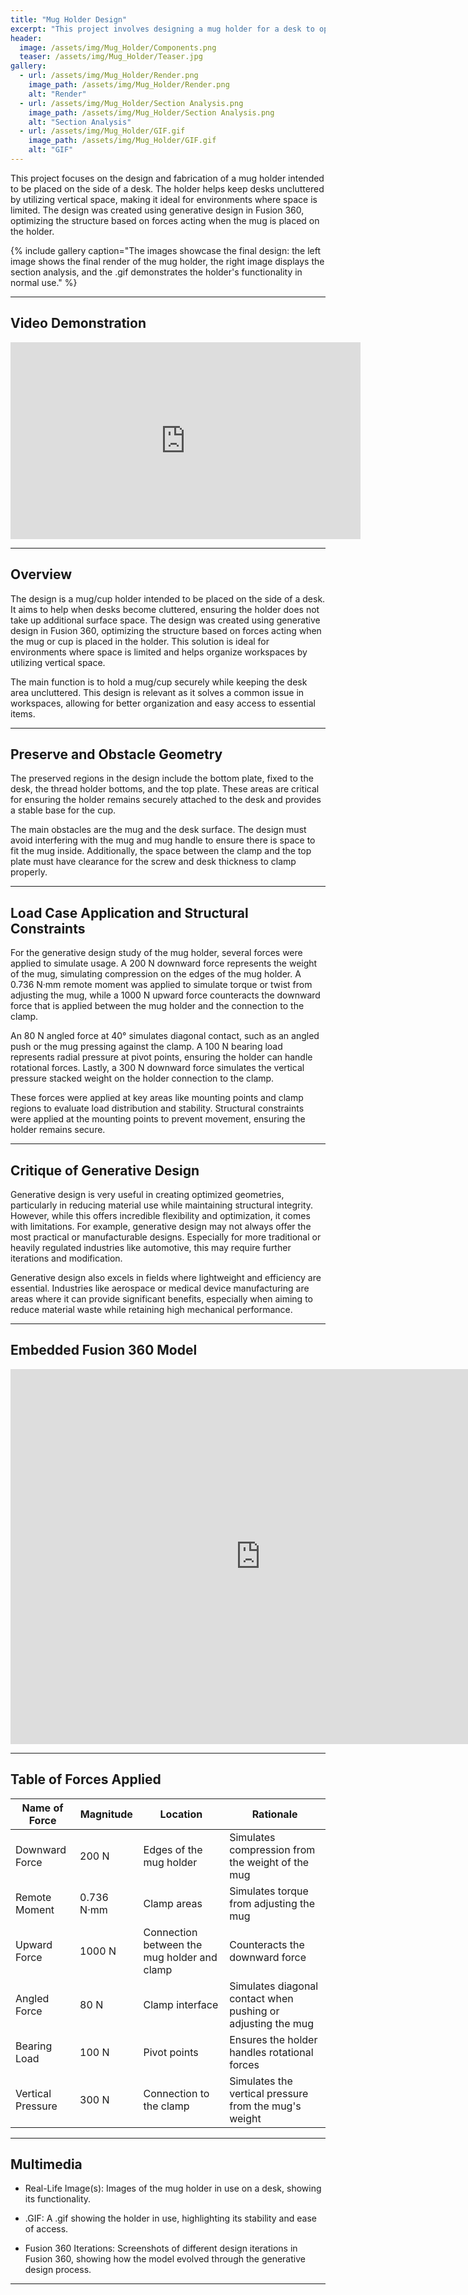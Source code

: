 ```yaml
---
title: "Mug Holder Design"
excerpt: "This project involves designing a mug holder for a desk to optimize space and keep workspaces organized using generative design in Fusion 360."
header:
  image: /assets/img/Mug_Holder/Components.png
  teaser: /assets/img/Mug_Holder/Teaser.jpg
gallery:
  - url: /assets/img/Mug_Holder/Render.png
    image_path: /assets/img/Mug_Holder/Render.png
    alt: "Render"
  - url: /assets/img/Mug_Holder/Section Analysis.png
    image_path: /assets/img/Mug_Holder/Section Analysis.png
    alt: "Section Analysis"
  - url: /assets/img/Mug_Holder/GIF.gif
    image_path: /assets/img/Mug_Holder/GIF.gif
    alt: "GIF"
---
```


This project focuses on the design and fabrication of a mug holder intended to be placed on the side of a desk. The holder helps keep desks uncluttered by utilizing vertical space, making it ideal for environments where space is limited. The design was created using generative design in Fusion 360, optimizing the structure based on forces acting when the mug is placed on the holder.

{% include gallery caption="The images showcase the final design: the left image shows the final render of the mug holder, the right image displays the section analysis, and the .gif demonstrates the holder's functionality in normal use." %}

---

## Video Demonstration
<iframe width="560" height="315" 
  src="https://www.youtube.com/embed/your-video-id" 
  frameborder="0" 
  allowfullscreen>
</iframe>

---

## Overview

The design is a mug/cup holder intended to be placed on the side of a desk. It aims to help when desks become cluttered, ensuring the holder does not take up additional surface space. The design was created using generative design in Fusion 360, optimizing the structure based on forces acting when the mug or cup is placed in the holder. This solution is ideal for environments where space is limited and helps organize workspaces by utilizing vertical space.

The main function is to hold a mug/cup securely while keeping the desk area uncluttered. This design is relevant as it solves a common issue in workspaces, allowing for better organization and easy access to essential items.

---

## Preserve and Obstacle Geometry

The preserved regions in the design include the bottom plate, fixed to the desk, the thread holder bottoms, and the top plate. These areas are critical for ensuring the holder remains securely attached to the desk and provides a stable base for the cup.

The main obstacles are the mug and the desk surface. The design must avoid interfering with the mug and mug handle to ensure there is space to fit the mug inside. Additionally, the space between the clamp and the top plate must have clearance for the screw and desk thickness to clamp properly.

---

## Load Case Application and Structural Constraints

For the generative design study of the mug holder, several forces were applied to simulate usage. A 200 N downward force represents the weight of the mug, simulating compression on the edges of the mug holder. A 0.736 N·mm remote moment was applied to simulate torque or twist from adjusting the mug, while a 1000 N upward force counteracts the downward force that is applied between the mug holder and the connection to the clamp.

An 80 N angled force at 40° simulates diagonal contact, such as an angled push or the mug pressing against the clamp. A 100 N bearing load represents radial pressure at pivot points, ensuring the holder can handle rotational forces. Lastly, a 300 N downward force simulates the vertical pressure stacked weight on the holder connection to the clamp.

These forces were applied at key areas like mounting points and clamp regions to evaluate load distribution and stability. Structural constraints were applied at the mounting points to prevent movement, ensuring the holder remains secure.

---

## Critique of Generative Design

Generative design is very useful in creating optimized geometries, particularly in reducing material use while maintaining structural integrity. However, while this offers incredible flexibility and optimization, it comes with limitations. For example, generative design may not always offer the most practical or manufacturable designs. Especially for more traditional or heavily regulated industries like automotive, this may require further iterations and modification.

Generative design also excels in fields where lightweight and efficiency are essential. Industries like aerospace or medical device manufacturing are areas where it can provide significant benefits, especially when aiming to reduce material waste while retaining high mechanical performance.

---

## Embedded Fusion 360 Model
<iframe src="https://a360.co/4d1l7ft" width="800" height="600" allowfullscreen="true" webkitallowfullscreen="true" mozallowfullscreen="true" frameborder="0"></iframe>

---

## Table of Forces Applied

| Name of Force     | Magnitude | Location                    | Rationale |
|-------------------|-----------|-----------------------------|-----------|
| Downward Force     | 200 N     | Edges of the mug holder     | Simulates compression from the weight of the mug |
| Remote Moment      | 0.736 N·mm| Clamp areas                 | Simulates torque from adjusting the mug |
| Upward Force       | 1000 N    | Connection between the mug holder and clamp | Counteracts the downward force |
| Angled Force       | 80 N      | Clamp interface             | Simulates diagonal contact when pushing or adjusting the mug |
| Bearing Load       | 100 N     | Pivot points                | Ensures the holder handles rotational forces |
| Vertical Pressure  | 300 N     | Connection to the clamp     | Simulates the vertical pressure from the mug's weight |

---

## Multimedia

- Real-Life Image(s): Images of the mug holder in use on a desk, showing its functionality.
  
- .GIF: A .gif showing the holder in use, highlighting its stability and ease of access.

- Fusion 360 Iterations: Screenshots of different design iterations in Fusion 360, showing how the model evolved through the generative design process.

---
